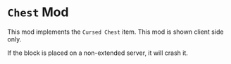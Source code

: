# ``Chest`` Mod
This mod implements the ``Cursed Chest`` item. This mod is shown client side only.

If the block is placed on a non-extended server, it will crash it.